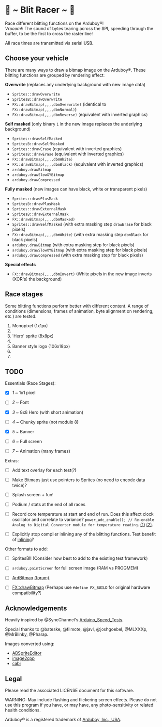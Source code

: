 # 🏁 ~ Blit Racer ~ 🏁

Race different blitting functions on the Arduboy®!  
_Vrooom!!_ The sound of bytes tearing across the SPI, speeding through the  buffer, to be the first to cross the raster line!  

All race times are transmitted via serial USB.  


## Choose your vehicle

There are many ways to draw a bitmap image on the Arduboy®.
These blitting functions are grouped by rendering effect:

**Overwrite** (replaces any underlying background with new image data)

- `Sprites::drawOverwrite` 
- `SpritesB::drawOverwrite` 
- `FX::drawBitmap(,,,,dbmOverwrite)` (identical to `FX::drawBitmap(,,,,dbmNormal)`)
- `FX::drawBitmap(,,,,dbmReverse)` (equivalent with inverted graphics)


**Self masked** (only binary `1` in the new image replaces the underlying background)

- `Sprites::drawSelfMasked`
- `SpritesB::drawSelfMasked`
- `Sprites::drawErase` (equivalent with inverted graphics)
- `SpritesB::drawErase` (equivalent with inverted graphics)
- `FX::drawBitmap(,,,,dbmWhite)`
- `FX::drawBitmap(,,,,dbmBlack)` (equivalent with inverted graphics)
- `arduboy.drawBitmap`
- `arduboy.drawSlowXYBitmap`
- `arduboy.drawCompressed`


**Fully masked** (new images can have black, white or transparent pixels)

- `Sprites::drawPlusMask`
- `SpritesB::drawPlusMask`
- `Sprites::drawExternalMask`
- `SpritesB::drawExternalMask` 
- `FX::drawBitmap(,,,,dbmMasked)`
- `Sprites::drawSelfMasked` (with extra masking step `drawErase` for black pixels)
- `FX::drawBitmap(,,,,dbmWhite)` (with extra masking step `dbmBlack` for black pixels)
- `arduboy.drawBitmap` (with extra masking step for black pixels)
- `arduboy.drawSlowXYBitmap` (with extra masking step for black pixels)
- `arduboy.drawCompressed` (with extra masking step for black pixels)

**Special effects**

- `FX::drawBitmap(,,,,dbmInvert)` (White pixels in the new image inverts (XOR's) the background)


## Race stages

Some blitting functions perform better with different content. 
A range of conditions (dimensions, frames of animation, byte alignment on rendering, etc.) are tested.

1. Monopixel (1x1px)
2. 
3. 'Hero' sprite (8x8px)
4. 
5. Banner style logo (106x18px)
6. 
7. 

## TODO

Essentials (Race Stages):

- [x] *1* ~ 1x1 pixel
- [ ] *2* ~ Font
- [x] *3* ~ 8x8 Hero (with short animation)
- [ ] *4* ~ Chunky sprite (not modulo 8)
- [x] *5* ~ Banner
- [ ] *6* ~ Full screen
- [ ] *7* ~ Animation (many frames)


Extras:

- [ ] Add text overlay for each test(?)
- [ ]  Make Bitmaps just use pointers to Sprites (no need to encode data twice)?
- [ ] Splash screen + fun!
- [ ] Podium / stats at the end of all races.
- [ ] Record core temperature at start and end of run. Does this affect clock oscillator and correlate to variance? `power_adc_enable(); // Re-enable Analog to Digital Converter module for temperature reading`. [(1)](http://web.archive.org/web/20180820131636/http://www.narkidae.com/research/atmega-core-temperature-sensor/) [(2)](https://github.com/MLXXXp/Arduboy2/pull/8/commits/c962257488bc4c8e7f12c66cfcd9e91990151b39).
- [ ] Explicitly stop compiler inlining any of the blitting functions. Test benefit of [inlining](https://www.youtube.com/watch?v=kmHyRaiJLpQ)? 



Other formats to add:

- [ ] SpritesB!! (Consider how best to add to the existing test framework)
- [ ] `arduboy.paintScreen` for full screen image (RAM vs PROGMEM) 
- [ ] [ArdBitmap](https://github.com/igvina/ArdBitmap) [(forum)](https://community.arduboy.com/t/ardbitmap-bitmap-library-tools/2631).
- [ ] [FX::drawBitmap](https://github.com/MrBlinky/Arduboy-homemade-package/blob/694837952dbfb74ea8326cf009717cccf530b78b/board-package-source/libraries/ArduboyFX/src/ArduboyFX.h#L42-L64) (Perhaps use `#define FX_BUILD` for original hardware compatibility?)


## Acknowledgements

Heavily inspired by @SyncChannel's [Arduino_Speed_Tests](https://gist.github.com/SyncChannel/1e509ae9e8a34cc1e56a).

Special thanks to @bateske, @filmote, @javl, @joshgoebel, @MLXXXp, @MrBlinky, @Pharap.

Images converted using:

 - [ABSpriteEditor](https://github.com/Pharap/ABSpriteEditor)
 - [image2cpp](http://javl.github.io/image2cpp/)
 - [cabi](https://github.com/MLXXXp/Arduboy2/tree/master/extras/cabi)


## Legal

Please read the associated LICENSE document for this software.

WARNING: May include flashing and flickering screen effects. Please do not use this program if you have, or may have, any photo-sensitivity or related health conditions.

Arduboy® is a registered trademark of [Arduboy, Inc., USA](https://www.arduboy.com).